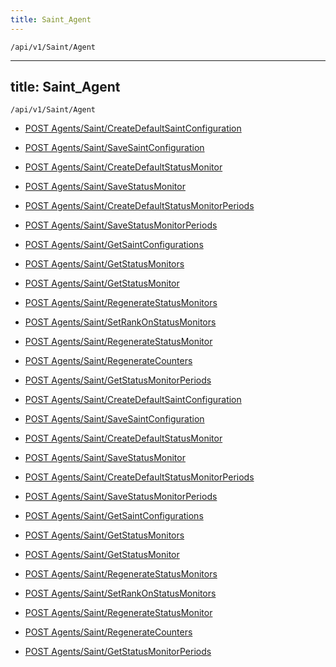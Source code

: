 ```yaml
---
title: Saint_Agent
---
```


```http
/api/v1/Saint/Agent
```

---
title: Saint_Agent
---

```http
/api/v1/Saint/Agent
```




* [POST Agents/Saint/CreateDefaultSaintConfiguration](v1SaintAgent_CreateDefaultSaintConfiguration.md)

* [POST Agents/Saint/SaveSaintConfiguration](v1SaintAgent_SaveSaintConfiguration.md)

* [POST Agents/Saint/CreateDefaultStatusMonitor](v1SaintAgent_CreateDefaultStatusMonitor.md)

* [POST Agents/Saint/SaveStatusMonitor](v1SaintAgent_SaveStatusMonitor.md)

* [POST Agents/Saint/CreateDefaultStatusMonitorPeriods](v1SaintAgent_CreateDefaultStatusMonitorPeriods.md)

* [POST Agents/Saint/SaveStatusMonitorPeriods](v1SaintAgent_SaveStatusMonitorPeriods.md)

* [POST Agents/Saint/GetSaintConfigurations](v1SaintAgent_GetSaintConfigurations.md)

* [POST Agents/Saint/GetStatusMonitors](v1SaintAgent_GetStatusMonitors.md)

* [POST Agents/Saint/GetStatusMonitor](v1SaintAgent_GetStatusMonitor.md)

* [POST Agents/Saint/RegenerateStatusMonitors](v1SaintAgent_RegenerateStatusMonitors.md)

* [POST Agents/Saint/SetRankOnStatusMonitors](v1SaintAgent_SetRankOnStatusMonitors.md)

* [POST Agents/Saint/RegenerateStatusMonitor](v1SaintAgent_RegenerateStatusMonitor.md)

* [POST Agents/Saint/RegenerateCounters](v1SaintAgent_RegenerateCounters.md)

* [POST Agents/Saint/GetStatusMonitorPeriods](v1SaintAgent_GetStatusMonitorPeriods.md)


* [POST Agents/Saint/CreateDefaultSaintConfiguration](v1SaintAgent_CreateDefaultSaintConfiguration.md)

* [POST Agents/Saint/SaveSaintConfiguration](v1SaintAgent_SaveSaintConfiguration.md)

* [POST Agents/Saint/CreateDefaultStatusMonitor](v1SaintAgent_CreateDefaultStatusMonitor.md)

* [POST Agents/Saint/SaveStatusMonitor](v1SaintAgent_SaveStatusMonitor.md)

* [POST Agents/Saint/CreateDefaultStatusMonitorPeriods](v1SaintAgent_CreateDefaultStatusMonitorPeriods.md)

* [POST Agents/Saint/SaveStatusMonitorPeriods](v1SaintAgent_SaveStatusMonitorPeriods.md)

* [POST Agents/Saint/GetSaintConfigurations](v1SaintAgent_GetSaintConfigurations.md)

* [POST Agents/Saint/GetStatusMonitors](v1SaintAgent_GetStatusMonitors.md)

* [POST Agents/Saint/GetStatusMonitor](v1SaintAgent_GetStatusMonitor.md)

* [POST Agents/Saint/RegenerateStatusMonitors](v1SaintAgent_RegenerateStatusMonitors.md)

* [POST Agents/Saint/SetRankOnStatusMonitors](v1SaintAgent_SetRankOnStatusMonitors.md)

* [POST Agents/Saint/RegenerateStatusMonitor](v1SaintAgent_RegenerateStatusMonitor.md)

* [POST Agents/Saint/RegenerateCounters](v1SaintAgent_RegenerateCounters.md)

* [POST Agents/Saint/GetStatusMonitorPeriods](v1SaintAgent_GetStatusMonitorPeriods.md)